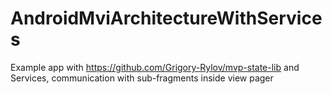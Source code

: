 # AndroidMviArchitectureWithServices
Example app with https://github.com/Grigory-Rylov/mvp-state-lib and Services, communication with sub-fragments inside view pager

